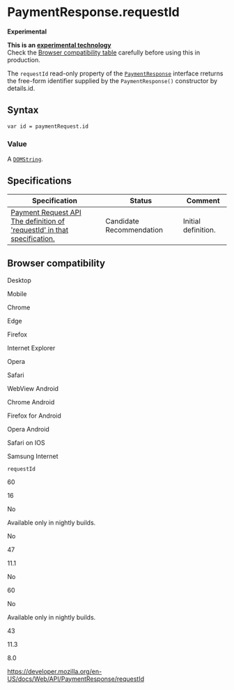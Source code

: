 # PaymentResponse.requestId

**Experimental**

**This is an [experimental technology](https://developer.mozilla.org/en-US/docs/MDN/Guidelines/Conventions_definitions#experimental)**  
Check the [Browser compatibility table](#browser_compatibility) carefully before using this in production.

The `requestId` read-only property of the [`PaymentResponse`](../paymentresponse) interface rreturns the free-form identifier supplied by the `PaymentResponse()` constructor by details.id.

## Syntax

    var id = paymentRequest.id

### Value

A [`DOMString`](../domstring).

## Specifications

<table><thead><tr class="header"><th>Specification</th><th>Status</th><th>Comment</th></tr></thead><tbody><tr class="odd"><td><a href="https://w3c.github.io/payment-request/#dom-paymentresponse-requestid">Payment Request API<br />
<span class="small">The definition of 'requestId' in that specification.</span></a></td><td><span class="spec-cr">Candidate Recommendation</span></td><td>Initial definition.</td></tr></tbody></table>

## Browser compatibility

Desktop

Mobile

Chrome

Edge

Firefox

Internet Explorer

Opera

Safari

WebView Android

Chrome Android

Firefox for Android

Opera Android

Safari on IOS

Samsung Internet

`requestId`

60

16

No

Available only in nightly builds.

No

47

11.1

No

60

No

Available only in nightly builds.

43

11.3

8.0

<a href="https://developer.mozilla.org/en-US/docs/Web/API/PaymentResponse/requestId" class="_attribution-link">https://developer.mozilla.org/en-US/docs/Web/API/PaymentResponse/requestId</a>
